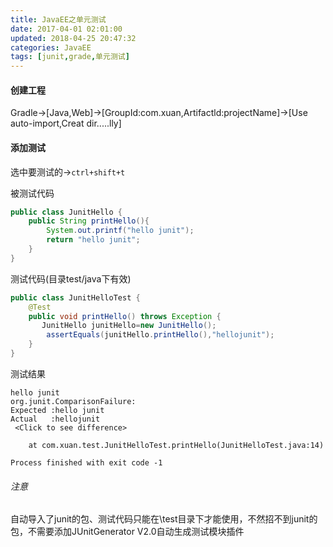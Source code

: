 ```yaml
---
title: JavaEE之单元测试
date: 2017-04-01 02:01:00
updated: 2018-04-25 20:47:32categories: JavaEE
tags: [junit,grade,单元测试]
---
```

#### 创建工程

Gradle->[Java,Web]->[GroupId:com.xuan,Artifactld:projectName]->[Use auto-import,Creat dir.....lly]

#### 添加测试

选中要测试的->`ctrl+shift+t`

被测试代码

```java
public class JunitHello {
    public String printHello(){
        System.out.printf("hello junit");
        return "hello junit";
    }
}
```

测试代码(目录test/java下有效)

```java
public class JunitHelloTest {
    @Test
    public void printHello() throws Exception {
       JunitHello junitHello=new JunitHello();
        assertEquals(junitHello.printHello(),"hellojunit");
    }
}
```

测试结果

```
hello junit
org.junit.ComparisonFailure: 
Expected :hello junit
Actual   :hellojunit
 <Click to see difference>

	at com.xuan.test.JunitHelloTest.printHello(JunitHelloTest.java:14)
	
Process finished with exit code -1
```

###### 注意

自动导入了junit的包、测试代码只能在\test目录下才能使用，不然招不到junit的包，不需要添加JUnitGenerator V2.0自动生成测试模块插件
